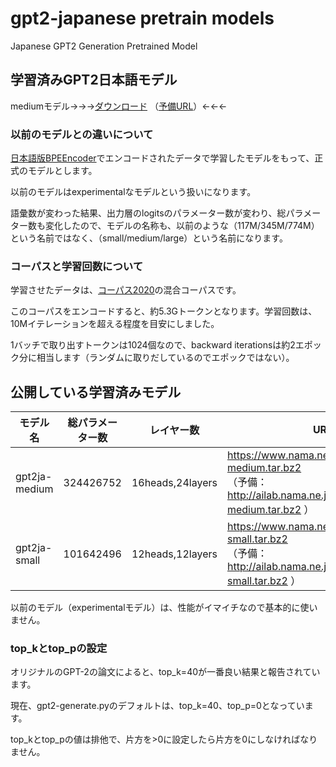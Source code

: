 # gpt2-japanese pretrain models


Japanese GPT2 Generation Pretrained Model



## 学習済みGPT2日本語モデル



mediumモデル→→→[ダウンロード](https://www.nama.ne.jp/models/gpt2ja-medium.tar.bz2) （[予備URL](http://ailab.nama.ne.jp/models/gpt2ja-medium.tar.bz2)）←←←

### 以前のモデルとの違いについて

[日本語版BPEEncoder](https://github.com/tanreinama/Japanese-BPEEncoder)でエンコードされたデータで学習したモデルをもって、正式のモデルとします。

以前のモデルはexperimentalなモデルという扱いになります。

語彙数が変わった結果、出力層のlogitsのパラメーター数が変わり、総パラメーター数も変化したので、モデルの名称も、以前のような（117M/345M/774M）という名前ではなく、（small/medium/large）という名前になります。

### コーパスと学習回数について

学習させたデータは、[コーパス2020](report/corpus.md)の混合コーパスです。

このコーパスをエンコードすると、約5.3Gトークンとなります。学習回数は、10Mイテレーションを超える程度を目安にしました。

1バッチで取り出すトークンは1024個なので、backward iterationsは約2エポック分に相当します（ランダムに取りだしているのでエポックではない）。



## 公開している学習済みモデル



| モデル名      | 総パラメーター数 | レイヤー数       | URL                                                          |
| ------------- | ---------------- | ---------------- | ------------------------------------------------------------ |
| gpt2ja-medium | 324426752        | 16heads,24layers | https://www.nama.ne.jp/models/gpt2ja-medium.tar.bz2<br />（予備：http://ailab.nama.ne.jp/models/gpt2ja-medium.tar.bz2 ） |
| gpt2ja-small  | 101642496        | 12heads,12layers | https://www.nama.ne.jp/models/gpt2ja-small.tar.bz2<br />（予備：http://ailab.nama.ne.jp/models/gpt2ja-small.tar.bz2 ） |



以前のモデル（experimentalモデル）は、性能がイマイチなので基本的に使いません。



### top_kとtop_pの設定



オリジナルのGPT-2の論文によると、top_k=40が一番良い結果と報告されています。

現在、gpt2-generate.pyのデフォルトは、top_k=40、top_p=0となっています。

top_kとtop_pの値は排他で、片方を>0に設定したら片方を0にしなければなりません。